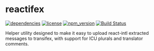 # reactifex

[![dependencies](https://img.shields.io/badge/dependencies-none-brightgreen.svg)](reactifex)
[![license](https://img.shields.io/npm/l/reactifex.svg)](reactifex)
[![npm_version](https://img.shields.io/npm/v/reactifex.svg)](reactifex)
[![Build Status](https://travis-ci.org/efischer19/reactifex.svg?branch=master)](https://travis-ci.org/efischer19/reactifex)

Helper utility designed to make it easy to upload react-intl extracted messages to transifex, with support for ICU plurals and translator comments.
